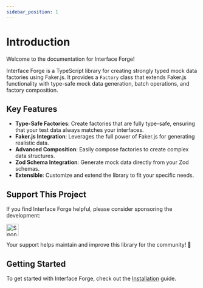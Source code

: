 ```yaml
---
sidebar_position: 1
---
```


# Introduction

Welcome to the documentation for Interface Forge!

Interface Forge is a TypeScript library for creating strongly typed mock data factories using Faker.js. It provides a `Factory` class that extends Faker.js functionality with type-safe mock data generation, batch operations, and factory composition.

## Key Features

- **Type-Safe Factories**: Create factories that are fully type-safe, ensuring that your test data always matches your interfaces.
- **Faker.js Integration**: Leverages the full power of Faker.js for generating realistic data.
- **Advanced Composition**: Easily compose factories to create complex data structures.
- **Zod Schema Integration**: Generate mock data directly from your Zod schemas.
- **Extensible**: Customize and extend the library to fit your specific needs.

## Support This Project

If you find Interface Forge helpful, please consider sponsoring the development:

<a href="https://github.com/sponsors/Goldziher"><img src="https://img.shields.io/badge/Sponsor-%E2%9D%A4-pink?logo=github-sponsors" alt="Sponsor on GitHub" height="32"></a>

Your support helps maintain and improve this library for the community! 🚀

## Getting Started

To get started with Interface Forge, check out the [Installation](./getting-started/installation.md) guide.
